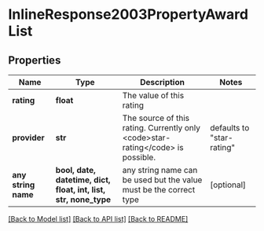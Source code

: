 # InlineResponse2003PropertyAwardList


## Properties
Name | Type | Description | Notes
------------ | ------------- | ------------- | -------------
**rating** | **float** | The value of this rating | 
**provider** | **str** | The source of this rating. Currently only &lt;code&gt;star-rating&lt;/code&gt; is possible. | defaults to "star-rating"
**any string name** | **bool, date, datetime, dict, float, int, list, str, none_type** | any string name can be used but the value must be the correct type | [optional]

[[Back to Model list]](../README.md#documentation-for-models) [[Back to API list]](../README.md#documentation-for-api-endpoints) [[Back to README]](../README.md)


